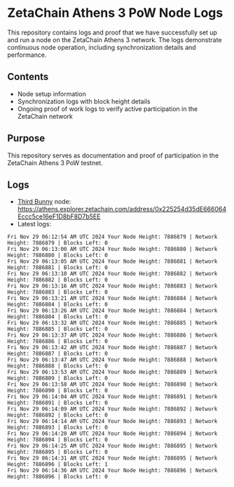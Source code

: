 # ZetaChain Athens 3 PoW Node Logs
This repository contains logs and proof that we have successfully set up and run a node on the ZetaChain Athens 3 network. The logs demonstrate continuous node operation, including synchronization details and performance.

## Contents
- Node setup information
- Synchronization logs with block height details
- Ongoing proof of work logs to verify active participation in the ZetaChain network

## Purpose
This repository serves as documentation and proof of participation in the ZetaChain Athens 3 PoW testnet.

## Logs

- [Third Bunny](https://thirdbunny.xyz/) node: https://athens.explorer.zetachain.com/address/0x225254d35dE666064Eccc5ce16eF1D8bF8D7b5EE
- Latest logs:
```
Fri Nov 29 06:12:54 AM UTC 2024 Your Node Height: 7886879 | Network Height: 7886879 | Blocks Left: 0
Fri Nov 29 06:13:00 AM UTC 2024 Your Node Height: 7886880 | Network Height: 7886880 | Blocks Left: 0
Fri Nov 29 06:13:05 AM UTC 2024 Your Node Height: 7886881 | Network Height: 7886881 | Blocks Left: 0
Fri Nov 29 06:13:10 AM UTC 2024 Your Node Height: 7886882 | Network Height: 7886882 | Blocks Left: 0
Fri Nov 29 06:13:16 AM UTC 2024 Your Node Height: 7886883 | Network Height: 7886883 | Blocks Left: 0
Fri Nov 29 06:13:21 AM UTC 2024 Your Node Height: 7886884 | Network Height: 7886884 | Blocks Left: 0
Fri Nov 29 06:13:26 AM UTC 2024 Your Node Height: 7886884 | Network Height: 7886884 | Blocks Left: 0
Fri Nov 29 06:13:32 AM UTC 2024 Your Node Height: 7886885 | Network Height: 7886885 | Blocks Left: 0
Fri Nov 29 06:13:37 AM UTC 2024 Your Node Height: 7886886 | Network Height: 7886886 | Blocks Left: 0
Fri Nov 29 06:13:42 AM UTC 2024 Your Node Height: 7886887 | Network Height: 7886887 | Blocks Left: 0
Fri Nov 29 06:13:47 AM UTC 2024 Your Node Height: 7886888 | Network Height: 7886888 | Blocks Left: 0
Fri Nov 29 06:13:53 AM UTC 2024 Your Node Height: 7886889 | Network Height: 7886889 | Blocks Left: 0
Fri Nov 29 06:13:58 AM UTC 2024 Your Node Height: 7886890 | Network Height: 7886890 | Blocks Left: 0
Fri Nov 29 06:14:04 AM UTC 2024 Your Node Height: 7886891 | Network Height: 7886891 | Blocks Left: 0
Fri Nov 29 06:14:09 AM UTC 2024 Your Node Height: 7886892 | Network Height: 7886892 | Blocks Left: 0
Fri Nov 29 06:14:14 AM UTC 2024 Your Node Height: 7886893 | Network Height: 7886893 | Blocks Left: 0
Fri Nov 29 06:14:20 AM UTC 2024 Your Node Height: 7886894 | Network Height: 7886894 | Blocks Left: 0
Fri Nov 29 06:14:25 AM UTC 2024 Your Node Height: 7886895 | Network Height: 7886895 | Blocks Left: 0
Fri Nov 29 06:14:31 AM UTC 2024 Your Node Height: 7886895 | Network Height: 7886896 | Blocks Left: 1
Fri Nov 29 06:14:36 AM UTC 2024 Your Node Height: 7886896 | Network Height: 7886896 | Blocks Left: 0
```

